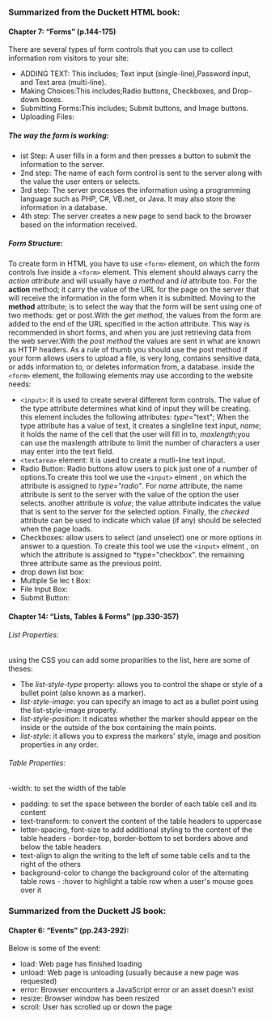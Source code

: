 ### Summarized from the Duckett HTML book:

#### Chapter 7: “Forms” (p.144-175)

There are several types of form controls that you can use to collect information rom visitors to your site: 
- ADDING TEXT: This includes; Text input (single-line),Password input, and Text area (multi-line). 
- Making Choices:This includes;Radio buttons, Checkboxes, and Drop-down boxes. 
- Submitting Forms:This includes; Submit buttons, and Image buttons. 
- Uploading Files:

##### The way the form is working: 
- ist Step: A user fills in a form and then presses a button to submit the information to the server.
- 2nd step: The name of each form control is sent to the server along with the value the user enters or selects.
- 3rd step: The server processes the information using a programming language such as PHP, C#, VB.net, or Java. It may also store the information in a
database. 
- 4th step: The server creates a new page to send back to the browser based on the
information received.
##### Form Structure:
To create form in HTML you have to use `<form>` element, on which the form controls live inside a `<form>` element. This element should always carry the *action attribute* and will usually have *a method* and *id* attribute too. For the **action** method; it carry the value of the URL for the page on the server that will receive the information in the form when it is submitted. Moving to the 
**method** attribute; is to select the way that the form will be sent using one of
two methods: get or post.With the *get method*, the values from the form are added to the end of the URL specified in the action attribute. This way is recommended in short forms, and when you are just retrieving data from the web server.With the *post method* the values are sent in what are known as HTTP headers. As a rule of thumb you should use the post method if your form allows users to upload a file,  is very long, contains sensitive data, or adds information to, or deletes information from, a database. inside the `<form>` element, the following elements may use according to the website needs: 
- `<input>`: it is used to create several different form controls. The value of the type attribute determines what kind
of input they will be creating. this element includes the following attributes: *type*="text"; When the type attribute has a value of text, it creates a singleline text input, *name*; it holds the name of the cell that the user will fill in to, *maxlength*;you can use the maxlength attribute to limit the number of characters a user may enter into the text field.
- `<textarea>` element: it is used to create a mutli-line text input.
- Radio Button: Radio buttons allow users to pick just one of a number of options.To create this tool we use the `<input>` elment , on which the attribute is assigned to *type="radio"*. For *name* attribute, the name attribute is sent to the server with the value of the option the user selects. another attribute is *value*; the value attribute indicates
the value that is sent to the server for the selected option. Finally, the *checked* attribute can be used to indicate which value (if any) should be selected when the page loads.
- Checkboxes:  allow users to select (and unselect) one or more options in answer to a question. To create this tool we use the `<input>` elment , on which the attribute is assigned to *type="checkbox". the remaining three attribute same as the previous point. 
- drop down list box:
- Multiple Se lec t Box:
- File Input Box:
- Submit Button:
  
#### Chapter 14: “Lists, Tables & Forms” (pp.330-357)
###### List Properties:
using the CSS you can add some proparities to the list, here are some of theses: 
- The *list-style-type* property: allows you to control the shape or style of a bullet point (also known as a marker).
- *list-style-image*: you can specify an image to act as a bullet point using the list-style-image property.
- *list-style-position*: it ndicates whether the marker should appear on the inside or the outside of the box containing  the main points.
- *list-style*: it allows you to express the markers' style, image and position properties in any order.

###### Table Properties:
-width: to set the width of the table
- padding: to set the space between the border of each table cell and its content
- text-transform: to convert the content of the table headers to uppercase
- letter-spacing, font-size to add additional styling to the content of the table headers - border-top, border-bottom to set borders above and below the table headers
- text-align to align the writing to the left of some table cells and to the right of the others
- background-color to change the background color of the alternating table rows - :hover to highlight a table row when a user's mouse goes over it

### Summarized from the Duckett JS book:

####  Chapter 6: “Events” (pp.243-292):
Below is some of the event: 
- load: Web page has finished loading
- unload: Web page is unloading (usually because a new page was requested)
- error: Browser encounters a JavaScript error or an asset doesn't exist
- resize: Browser window has been resized
- scroll: User has scrolled up or down the page